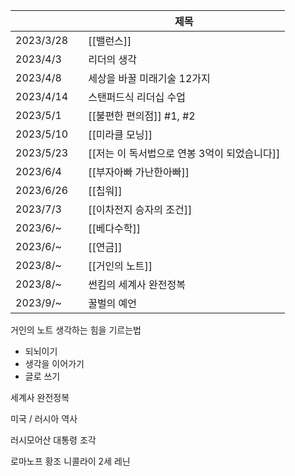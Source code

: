   
|           |     | 제목                                         |
| --------- | --- | -------------------------------------------- |
| 2023/3/28 |     | [[밸런스]]                                   |
| 2023/4/3  |     | 리더의 생각                                  |
| 2023/4/8  |     | 세상을 바꿀 미래기술 12가지                  |
| 2023/4/14 |     | 스탠퍼드식 리더십 수업                       |
| 2023/5/1  |     | [[불편한 편의점]] #1, #2                     |
| 2023/5/10 |     | [[미라클 모닝]]                              |
| 2023/5/23 |     | [[저는 이 독서법으로 연봉 3억이 되었습니다]] |
| 2023/6/4  |     | [[부자아빠 가난한아빠]]                      | 
| 2023/6/26  |     | [[칩워]]                      |
| 2023/7/3  |     | [[이차전지 승자의 조건]]                      |
| 2023/6/~  |     | [[베다수학]]                      |
| 2023/6/~  |     | [[연금]]                      |
| 2023/8/~  |     | [[거인의 노트]]                |
| 2023/8/~  |     | 썬킴의 세계사 완전정복 |
| 2023/9/~  |     | 꿀벌의 예언 |



거인의 노트
생각하는 힘을 기르는법
- 되뇌이기
- 생각을 이어가기
- 글로 쓰기

세계사 완전정복

미국 / 러시아 역사

러시모어산 대통령 조각

로마노프 황조
니콜라이 2세
레닌


